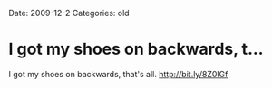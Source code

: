 Date: 2009-12-2
Categories: old

# I got my shoes on backwards, t...

I got my shoes on backwards, that's all. <a href="http://bit.ly/8Z0lGf" rel="nofollow">http://bit.ly/8Z0lGf</a>
